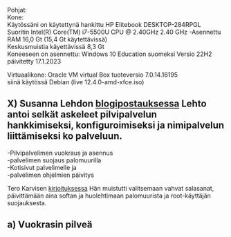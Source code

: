   Pohjat:   
  Kone:  
  Käytössäni on käytettynä hankittu HP Elitebook DESKTOP-284RPGL  
  Suoritin Intel(R) Core(TM) i7-5500U CPU @ 2.40GHz 2.40 GHz -Asennettu RAM 16,0 Gt (15,4 Gt käytettävissä)   
  Keskusmuistia käyettävissä 8,3 Gt  
  Koneeseen on asennettu: Windows 10 Education suomeksi Versio 22H2  
  päivitetty 17.1.2023   

  Virtuaalikone: 
  Oracle VM virtual Box tuoteversio 7.0.14.16195  
  siinä käytössä Debian (live 12.4.0-amd-xfce.iso)  



## X) Susanna Lehdon [blogipostauksessa](https://susannalehto.fi/2022/teoriasta-kaytantoon-pilvipalvelimen-avulla-h4/) Lehto antoi selkät askeleet pilvipalvelun hankkimiseksi, konfiguroimiseksi ja nimipalvelun liittämiseksi ko palveluun.  
  -Pilvipalvelimen vuokraus ja asennus  
  -palvelimen suojaus palomuurilla  
  -Kotisivut palvelimelle ja  
  -palvelimen ohjelmien päivitys  

  Tero Karvisen [kirjoituksessa](https://terokarvinen.com/2017/first-steps-on-a-new-virtual-private-server-an-example-on-digitalocean/)
  Hän muistutti valitsemaan vahvat salasanat, päivittämään aina softan ja huolehtimaan palomuurista ja root-käyttäjän suojauksesta.

## a) Vuokrasin pilveä


  


